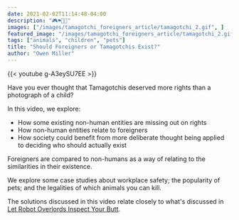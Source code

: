 ```yaml
---
date: 2021-02-02T11:14:48-04:00
description: "🎮⚑🚢🎱"
images: ["/images/tamagotchi_foreigners_article/tamagotchi_2.gif", ]
featured_image: "/images/tamagotchi_foreigners_article/tamagotchi_2.gif"
tags: ["animals", "children", "pets"]
title: "Should Foreigners or Tamagotchis Exist?"
author: "Owen Miller"
---
```

{{< youtube g-A3eySU7EE >}}

Have you ever thought that Tamagotchis deserved more rights than a photograph of a child?

In this video, we explore:
* How some existing non-human entities are missing out on rights
* How non-human entities relate to foreigners
* How society could benefit from more deliberate thought being applied to deciding who should actually exist

Foreigners are compared to non-humans as a way of relating to the similarities in their existence.

We explore some case studies about workplace safety; the popularity of pets; and the legalities of which animals you can kill.

The solutions discussed in this video relate closely to what's discussed in [Let Robot Overlords Inspect Your Butt](robots_inspect_your_butt).